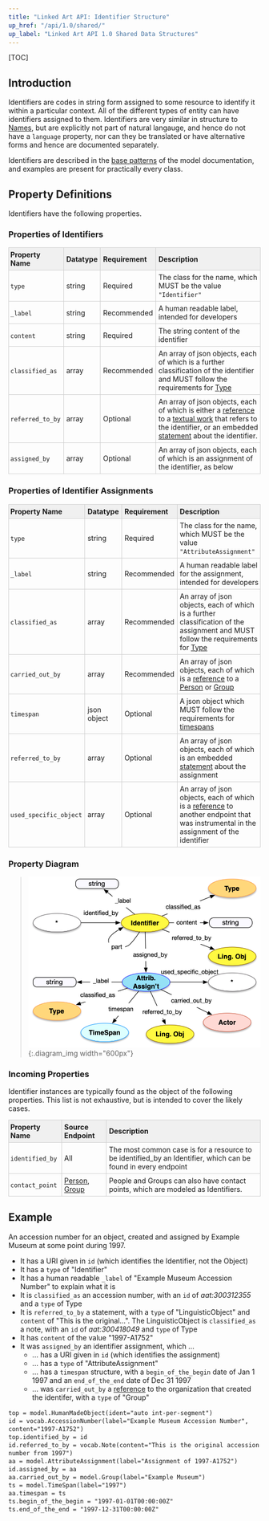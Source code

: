 ```yaml
---
title: "Linked Art API: Identifier Structure"
up_href: "/api/1.0/shared/"
up_label: "Linked Art API 1.0 Shared Data Structures"
---
```


<style>
th, td {
  padding: 5px 5px;
  text-align: left;
  border: 1px solid #D0D0D0; }
th { background: #F0F0F0; }
th:first-child, td:first-child { padding-left: 3px; }
th:last-child, td:last-child { padding-right: 3px; }
</style>

[TOC]

## Introduction

Identifiers are codes in string form assigned to some resource to identify it within a particular context. All of the different types of entity can have identifiers assigned to them.  Identifiers are very similar in structure to [Names](../name/), but are explicitly not part of natural langauge, and hence do not have a `language` property, nor can they be translated or have alternative forms and hence are documented separately.

Identifiers are described in the [base patterns](/model/base/#types-and-classifications) of the model documentation, and examples are present for practically every class.

## Property Definitions

Identifiers have the following properties.

### Properties of Identifiers

| Property Name     | Datatype      | Requirement | Description | 
|-------------------|---------------|-------------|-------------| 
| `type`            | string        | Required    | The class for the name, which MUST be the value `"Identifier"` |
| `_label`          | string        | Recommended | A human readable label, intended for developers | <!-- LAF.8 -->
| `content`         | string        | Required    | The string content of the identifier | <!-- LAF.10 -->
| `classified_as`   | array         | Recommended | An array of json objects, each of which is a further classification of the identifier and MUST follow the requirements for [Type](../type/) | <!-- LAF.9 -->
| `referred_to_by`  | array         | Optional    | An array of json objects, each of which is either a [reference](../reference/) to a [textual work](../../endpoint/textual_work/) that refers to the identifier, or an embedded [statement](../statement/) about the identifier. | <!-- LAF.45 -->
| `assigned_by`     | array         | Optional    | An array of json objects, each of which is an assignment of the identifier, as below |   <!-- -->


### Properties of Identifier Assignments

| Property Name     | Datatype      | Requirement | Description | 
|-------------------|---------------|-------------|-------------|
| `type`            | string        | Required    | The class for the name, which MUST be the value `"AttributeAssignment"` |
| `_label`          | string        | Recommended | A human readable label for the assignment, intended for developers |
| `classified_as`   | array         | Recommended | An array of json objects, each of which is a further classification of the assignment and MUST follow the requirements for [Type](../type/) |
| `carried_out_by`  | array         | Recommended | An array of json objects, each of which is a [reference](../reference/) to a [Person](../../endpoint/person) or [Group](../../endpoint/group) |
| `timespan`        | json object   | Optional    | A json object which MUST follow the requirements for [timespans](../timespan/)|
| `referred_to_by`  | array         | Optional    | An array of json objects, each of which is an embedded [statement](../statement/) about the assignment |
| `used_specific_object` | array    | Optional    | An array of json objects, each of which is a [reference](../reference/) to another endpoint that was instrumental in the assignment of the identifier |


### Property Diagram

> ![diagram](identifier_properties.png){:.diagram_img width="600px"}


### Incoming Properties

Identifier instances are typically found as the object of the following properties.  This list is not exhaustive, but is intended to cover the likely cases.

| Property Name   | Source Endpoint   | Description |
|-----------------|-------------------|-------------|
| `identified_by` | All               | The most common case is for a resource to be identified_by an Identifier, which can be found in every endpoint |
| `contact_point` | [Person](../../endpoint/person/), [Group](../../endpoint/group/) | People and Groups can also have contact points, which are modeled as Identifiers. |

## Example

An accession number for an object, created and assigned by Example Museum at some point during 1997.

* It has a URI given in `id` (which identifies the Identifier, not the Object)
* It has a `type` of "Identifier"
* It has a human readable `_label` of "Example Museum Accession Number" to explain what it is
* It is `classified_as` an accession number, with an `id` of _aat:300312355_ and a `type` of Type
* It is `referred_to_by` a statement, with a `type` of "LinguisticObject" and `content` of "This is the original...". The LinguisticObject is `classified_as` a note, with an `id` of _aat:300418049_ and `type` of Type
* It has `content` of the value "1997-A1752"
* It was `assigned_by` an identifier assignment, which ...
    * ... has a URI given in `id` (which identifies the assignment)
    * ... has a `type` of "AttributeAssignment"
    * ... has a `timespan` structure, with a `begin_of_the_begin` date of Jan 1 1997 and an `end_of_the_end` date of Dec 31 1997
    * ... was `carried_out_by` a [reference](../reference/) to the organization that created the identifer, with a `type` of "Group"

```crom
top = model.HumanMadeObject(ident="auto int-per-segment")
id = vocab.AccessionNumber(label="Example Museum Accession Number", content="1997-A1752")
top.identified_by = id
id.referred_to_by = vocab.Note(content="This is the original accession number from 1997")
aa = model.AttributeAssignment(label="Assignment of 1997-A1752")
id.assigned_by = aa
aa.carried_out_by = model.Group(label="Example Museum")
ts = model.TimeSpan(label="1997")
aa.timespan = ts
ts.begin_of_the_begin = "1997-01-01T00:00:00Z"
ts.end_of_the_end = "1997-12-31T00:00:00Z"
```

